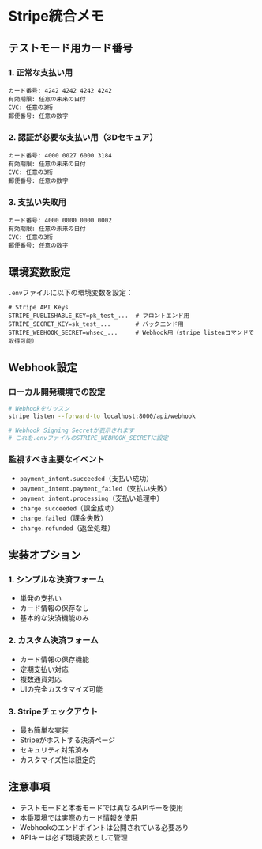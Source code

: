 # Stripe統合メモ

## テストモード用カード番号

### 1. 正常な支払い用
```
カード番号: 4242 4242 4242 4242
有効期限: 任意の未来の日付
CVC: 任意の3桁
郵便番号: 任意の数字
```

### 2. 認証が必要な支払い用（3Dセキュア）
```
カード番号: 4000 0027 6000 3184
有効期限: 任意の未来の日付
CVC: 任意の3桁
郵便番号: 任意の数字
```

### 3. 支払い失敗用
```
カード番号: 4000 0000 0000 0002
有効期限: 任意の未来の日付
CVC: 任意の3桁
郵便番号: 任意の数字
```

## 環境変数設定

`.env`ファイルに以下の環境変数を設定：

```env
# Stripe API Keys
STRIPE_PUBLISHABLE_KEY=pk_test_...  # フロントエンド用
STRIPE_SECRET_KEY=sk_test_...       # バックエンド用
STRIPE_WEBHOOK_SECRET=whsec_...     # Webhook用（stripe listenコマンドで取得可能）
```

## Webhook設定

### ローカル開発環境での設定
```bash
# Webhookをリッスン
stripe listen --forward-to localhost:8000/api/webhook

# Webhook Signing Secretが表示されます
# これを.envファイルのSTRIPE_WEBHOOK_SECRETに設定
```

### 監視すべき主要なイベント
- `payment_intent.succeeded`（支払い成功）
- `payment_intent.payment_failed`（支払い失敗）
- `payment_intent.processing`（支払い処理中）
- `charge.succeeded`（課金成功）
- `charge.failed`（課金失敗）
- `charge.refunded`（返金処理）

## 実装オプション

### 1. シンプルな決済フォーム
- 単発の支払い
- カード情報の保存なし
- 基本的な決済機能のみ

### 2. カスタム決済フォーム
- カード情報の保存機能
- 定期支払い対応
- 複数通貨対応
- UIの完全カスタマイズ可能

### 3. Stripeチェックアウト
- 最も簡単な実装
- Stripeがホストする決済ページ
- セキュリティ対策済み
- カスタマイズ性は限定的

## 注意事項
- テストモードと本番モードでは異なるAPIキーを使用
- 本番環境では実際のカード情報を使用
- Webhookのエンドポイントは公開されている必要あり
- APIキーは必ず環境変数として管理 